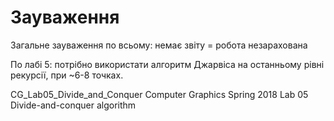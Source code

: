 # Зауваження

Загальне зауваження по всьому: немає звіту = робота незарахована

По лабі 5: потрібно використати алгоритм Джарвіса на останньому рівні рекурсії, при ~6-8 точках.

CG_Lab05_Divide_and_Conquer
Computer Graphics Spring 2018 Lab 05 Divide-and-conquer algorithm

